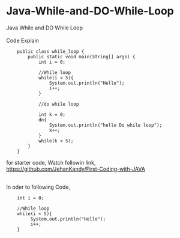 # Java-While-and-DO-While-Loop
Java While and DO While Loop
<br><br>
Code Explain

        public class while_loop {
            public static void main(String[] args) {
                int i = 0;

                //While loop
                while(i < 5){
                    System.out.println("Hello");
                    i++;
                }

                //do while loop

                int k = 0;
                do{
                    System.out.println("hello Do while loop");
                    k++;
                }
                while(k < 5);
            }    
        }

for starter code, Watch followin link,<br>
https://github.com/JehanKandy/First-Coding-with-JAVA
<br><br>

In oder to following Code,<br>

        int i = 0;

        //While loop
        while(i < 5){
             System.out.println("Hello");
             i++;
        }

